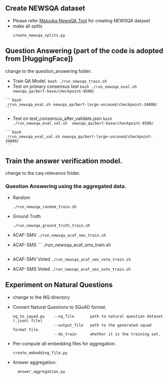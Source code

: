 

## Create NEWSQA dataset
- Please refer [Maluuba NewsQA Tool](https://github.com/Maluuba/newsqa.git) for creating NEWSQA dataset
- make all splits
    ```
    create_newsqa_splits.py 
   ```

## Question Answering   (part of the code is adopted from [HuggingFace])
   change to the question_answering folder.

   - Train QA Model.
    ```bash
    ./run_newsqa_train.sh
    ```
   -  Test on primary consensus test 
    ```bash
    ./run_newsqa_eval.sh  newsqa_qa/bert-base/checkpoint-8500/
    ```

    ```bash
    ./run_newsqa_eval.sh newsqa_qa/bert-large-uncased/checkpoint-34000/
    ```


   - Test on test_consensus_after_validate.json
    ```bash
    ./run_newsqa_eval_val.sh  newsqa_qa/bert-base/checkpoint-8500/
    ```

    ```bash
    ./run_newsqa_eval_val.sh newsqa_qa/bert-large-uncased/checkpoint-34000/
    ```
## Train the answer verification model.
 change to the caq-relevance folder.
 

### Question Answering using the aggregated data.
  - Random
    ``` 
    ./run_newsqa_random_train.sh
    ```

  - Ground Truth
    ```
    ./run_newsqa_ground_truth_train.sh
    ```

   - ACAF-SMV
    ```
    ./run_newsqa_acaf_smv_train.sh
    ```

   - ACAF-SMS
    ```
    ./run_newsqa_acaf_sms_train.sh
     ```

   - ACAF-SMV Voted
    ```
    ./run_newsqa_acaf_smv_vote_train.sh
    ```

   - ACAF-SMS Voted
    ```
    ./run_newsqa_acaf_sms_vote_train.sh
    ```


## Experiment on Natural Questions
- change to the NQ directory
- Convert Natural Questions to SQuAD format.
  ```
  nq_to_squad.py    --nq_file       path to natural question dataset (.jsonl file)
                    --output_file   path to the generated squad format file.
                    --do_train      whether it is the training set.
  ``` 
- Pre-compute all embedding files for aggregation.
  ```
  create_embedding_file.py
  ``` 
  
- Answer aggregation:
  ```
    answer_aggregation.py
  ```




